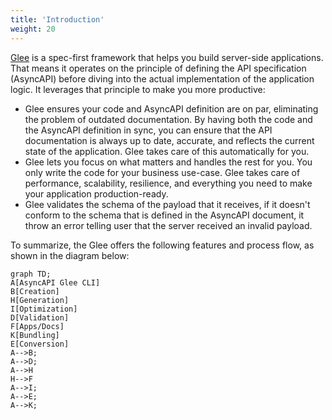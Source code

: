 ```yaml
---
title: 'Introduction'
weight: 20
---
```


[Glee](https://github.com/asyncapi/glee) is a spec-first framework that helps you build server-side applications. That means it operates on the principle of defining the API specification (AsyncAPI) before diving into the actual implementation of the application logic. It leverages that principle to make you more productive:

- Glee ensures your code and AsyncAPI definition are on par, eliminating the problem of outdated documentation. By having both the code and the AsyncAPI definition in sync, you can ensure that the API documentation is always up to date, accurate, and reflects the current state of the application. Glee takes care of this automatically for you.
- Glee lets you focus on what matters and handles the rest for you. You only write the code for your business use-case. Glee takes care of performance, scalability, resilience, and everything you need to make your application production-ready.
- Glee validates the schema of the payload that it receives, if it doesn't conform to the schema that is defined in the AsyncAPI document, it throw an error telling user that the server received an invalid payload.

To summarize, the Glee offers the following features and process flow, as shown in the diagram below:

```mermaid
graph TD;
A[AsyncAPI Glee CLI]
B[Creation]
H[Generation]
I[Optimization]
D[Validation]
F[Apps/Docs]
K[Bundling]
E[Conversion]
A-->B;
A-->D;
A-->H
H-->F
A-->I;
A-->E;
A-->K;
```
